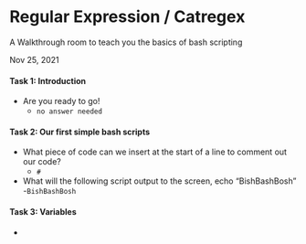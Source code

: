 # Regular Expression / Catregex

A Walkthrough room to teach you the basics of bash scripting

Nov 25, 2021

#### Task 1: Introduction
- Are you ready to go!
	- `no answer needed`

#### Task 2: Our first simple bash scripts
- What piece of code can we insert at the start of a line to comment out our code?
	- `#`
- What will the following script output to the screen, echo “BishBashBosh”
	-`BishBashBosh`

#### Task 3: Variables
-
